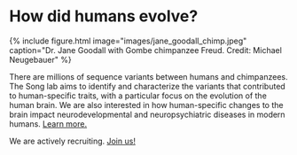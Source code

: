 ---
---

# How did humans evolve?

{%
  include figure.html
  image="images/jane_goodall_chimp.jpeg"
  caption="Dr. Jane Goodall with Gombe chimpanzee Freud. Credit: Michael Neugebauer"
%}

There are millions of sequence variants between humans and chimpanzees. The Song lab aims to identify and characterize the variants that contributed to human-specific traits, with a particular focus on the evolution of the human brain. We are also interested in how human-specific changes to the brain impact neurodevelopmental and neuropsychiatric diseases in modern humans. [Learn more.](research)

We are actively recruiting. [Join us!](joinus)